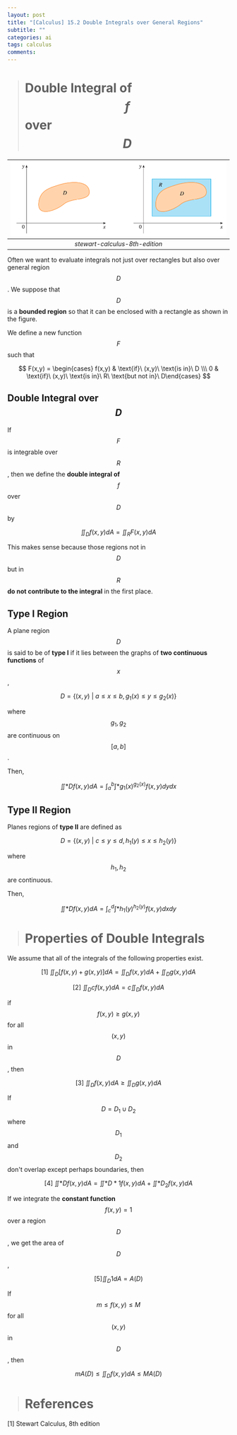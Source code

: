 ```yaml
---
layout: post
title: "[Calculus] 15.2 Double Integrals over General Regions"
subtitle: ""
categories: ai
tags: calculus
comments:
---
```


> # Double Integral of $$f$$ over $$D$$

| ![joint](/assets/img/MATH/calculus/ch15_1.png) |
| :--------------------------------------------: |
|         _stewart-calculus-8th-edition_         |

Often we want to evaluate integrals not just over rectangles but also over general region $$D$$. We suppose that $$D$$ is a **bounded region** so that it can be enclosed with a rectangle as shown in the figure.

We define a new function $$F$$ such that

$$ F(x,y) = \begin{cases} f(x,y) & \text{if}\ (x,y)\ \text{is in}\ D \\\ 0 & \text{if}\ (x,y)\ \text{is in}\ R\ \text{but not in}\ D\end{cases} $$

## Double Integral over $$D$$

If $$F$$ is integrable over $$R$$, then we define the **double integral of** $$f$$ over $$D$$ by

$$ \iint_D f(x,y)dA = \iint_R F(x,y)dA $$

This makes sense because those regions not in $$D$$ but in $$R$$ **do not contribute to the integral** in the first place.

## Type I Region

A plane region $$D$$ is said to be of **type I** if it lies between the graphs of **two continuous functions** of $$x$$,

$$ D = \{ (x,y)\ \vert \ a \leq x \leq b, g_1(x) \leq y \leq g_2(x) \} $$

where $$g_1, g_2$$ are continuous on $$[a,b]$$.

Then,

$$ \iint*D f(x,y)dA = \int_a^b\int*{g_1(x)}^{g_2(x)}f(x,y)dydx $$

## Type II Region

Planes regions of **type II** are defined as

$$ D = \{ (x,y)\ \vert \ c \leq y \leq d, h_1(y) \leq x \leq h_2(y) \} $$

where $$h_1, h_2$$ are continuous.

Then,

$$ \iint*D f(x,y)dA = \int_c^d \int*{h_1(y)}^{h_2(y)}f(x,y)dxdy $$

> # Properties of Double Integrals

We assume that all of the integrals of the following properties exist.

$$ [1]\ \iint_D [f(x,y) + g(x,y)]dA = \iint_Df(x,y)dA + \iint_Dg(x,y)dA $$

$$ [2]\ \iint_D cf(x,y)dA = c \iint_D f(x,y)dA $$

if $$f(x,y) \geq g(x,y)$$ for all $$(x,y)$$ in $$D$$, then

$$ [3]\ \iint_D f(x,y)dA \geq \iint_D g(x,y)dA $$

If $$D=D_1 \cup D_2$$ where $$D_1$$ and $$D_2$$ don't overlap except perhaps boundaries, then

$$ [4]\ \iint*D f(x,y)dA = \iint*{D*1}f(x,y)dA + \iint*{D_2}f(x,y)dA $$

If we integrate the **constant function** $$f(x,y)=1$$ over a region $$D$$, we get the area of $$D$$,

$$ [5] \iint_D 1 dA = A(D) $$

If $$m \leq f(x,y) \leq M$$ for all $$(x,y)$$ in $$D$$, then

$$ m A(D) \leq \iint_D f(x,y)dA \leq MA(D) $$

> # References

[1] Stewart Calculus, 8th edition
